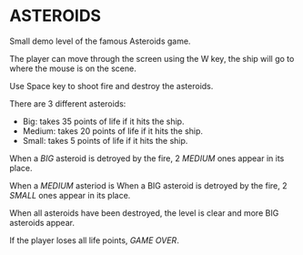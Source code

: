 # ASTEROIDS
Small demo level of the famous Asteroids game. 

The player can move through the screen using the W key, the ship will go to where the mouse is on the scene.

Use Space key to shoot fire and destroy the asteroids.

There are 3 different asteroids:
- Big: takes 35 points of life if it hits the ship.
- Medium: takes 20 points of life if it hits the ship.
- Small: takes 5 points of life if it hits the ship.

When a *BIG* asteroid is detroyed by the fire, 2 _MEDIUM_ ones appear in its place.

When a *MEDIUM* asteriod is When a BIG asteroid is detroyed by the fire, 2 _SMALL_ ones appear in its place.

When all asteroids have been destroyed, the level is clear and more BIG asteroids appear. 

If the player loses all life points, *GAME OVER*.
